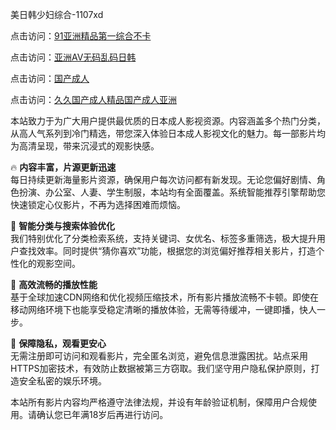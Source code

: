 美日韩少妇综合-1107xd 

点击访问：<a href="https://heiliaoll4qsx.pages.dev/">91亚洲精品第一综合不卡</a>

点击访问：<a href="https://heiliaozj3tjd.pages.dev/">亚洲AV无码乱码日韩</a>

点击访问：<a href="https://heiliaoe8ajia.pages.dev/">国产成人</a>

点击访问：<a href="https://heiliaowzu4ur.pages.dev/">久久国产成人精品国产成人亚洲</a>

本站致力于为广大用户提供最优质的日本成人影视资源。内容涵盖多个热门分类，从高人气系列到冷门精选，带您深入体验日本成人影视文化的魅力。每一部影片均为高清呈现，带来沉浸式的观影快感。

🔥 **内容丰富，片源更新迅速**  
每日持续更新海量影片资源，确保用户每次访问都有新发现。无论您偏好剧情、角色扮演、办公室、人妻、学生制服，本站均有全面覆盖。系统智能推荐引擎帮助您快速锁定心仪影片，不再为选择困难而烦恼。

🧠 **智能分类与搜索体验优化**  
我们特别优化了分类检索系统，支持关键词、女优名、标签多重筛选，极大提升用户查找效率。同时提供“猜你喜欢”功能，根据您的浏览偏好推荐相关影片，打造个性化的观影空间。

🚀 **高效流畅的播放性能**  
基于全球加速CDN网络和优化视频压缩技术，所有影片播放流畅不卡顿。即使在移动网络环境下也能享受稳定清晰的播放体验，无需等待缓冲，一键即播，快人一步。

🔐 **保障隐私，观看更安心**  
无需注册即可访问和观看影片，完全匿名浏览，避免信息泄露困扰。站点采用HTTPS加密技术，有效防止数据被第三方窃取。我们坚守用户隐私保护原则，打造安全私密的娱乐环境。

本站所有影片内容均严格遵守法律法规，并设有年龄验证机制，保障用户合规使用。请确认您已年满18岁后再进行访问。

<span style="display:none;">[Canonical link](https://github.com/xda8445/riben002 )</span>
